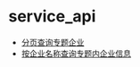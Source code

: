 # service_api

* [分页查询专题企业](https://github.com/huoyanyun/service_api/wiki/%E5%88%86%E9%A1%B5%E6%9F%A5%E8%AF%A2%E4%B8%93%E9%A2%98%E4%BC%81%E4%B8%9A)
* [按企业名称查询专题内企业信息](https://github.com/huoyanyun/service_api/wiki/%E6%8C%89%E4%BC%81%E4%B8%9A%E5%90%8D%E7%A7%B0%E6%9F%A5%E8%AF%A2%E4%B8%93%E9%A2%98%E5%86%85%E4%BC%81%E4%B8%9A%E4%BF%A1%E6%81%AF)
